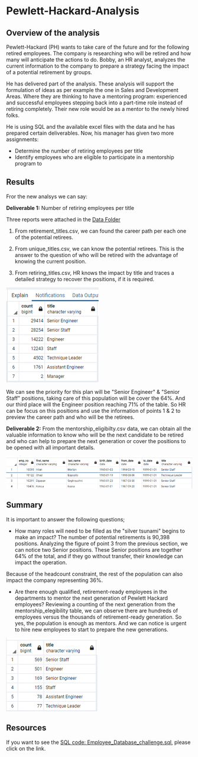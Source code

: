 # Pewlett-Hackard-Analysis

## Overview of the analysis

Pewlett-Hackard (PH) wants to take care of the future and for the following retired employees. The company is researching who will be retired and how many will anticipate the actions to do. 
Bobby, an HR analyst, analyzes the current information to the company to prepare a strategy facing the impact of a potential retirement by groups. 

He has delivered part of the analysis. These analysis will support the formulation of ideas as per example the one in Sales and Development Areas. Where they are thinking to have a mentoring program: experienced and successful employees stepping back into a part-time role instead of retiring completely. Their new role would be as a mentor to the newly hired folks.

He is using SQL and the available excel files with the data and he has prepared certain deliverables. Now, his manager has given two more assignments:

  * Determine the number of retiring employees per title
  * Identify employees who are eligible to participate in a mentorship program to 


## Results
Fror the new analsys we can say: 

**Deliverable 1:** Number of retiring employees per title

Three reports were attached in the [Data Folder](https://github.com/JackieCortes/Pewlett-Hackard-Analysis/tree/main/Data)

  1) From retirement_titles.csv, we can found the career path per each one of the potential retirees.

  2) From unique_titles.csv,  we can know the potential retirees. This is the answer to the question of who will be retired with the advantage of knowing the current position. 

  3) From retiring_titles.csv, HR knows the impact by title and traces a detailed strategy to recover the positions, if it is required. 
 
 ![retiring_titles](https://github.com/JackieCortes/Pewlett-Hackard-Analysis/blob/main/Ret_Titles.PNG)
  
We can see the priority for this plan will be "Senior Engineer" & "Senior Staff" positions, taking care of this population will be cover the 64%. And our third place will the Engineer position reaching 71% of the table. So HR can be focus on this positions and use the information of points 1 & 2 to preview the career path and who will be the retirees.

**Deliverable 2:**
From the mentorship_eligibilty.csv data, we can obtain all the valuable information to know who will be the next candidate to be retired and who can help to prepare the next generation or cover the positions to be opened with all important details.

![mentorship_elegibility](https://github.com/JackieCortes/Pewlett-Hackard-Analysis/blob/main/mentor_eli.PNG)


## Summary

It is important to answer the following questions;

* How many roles will need to be filled as the "silver tsunami" begins to make an impact?
The number of potential retirements is 90,398 positions. Analyzing the figure of point 3 from the previous section, we can notice two Senior positions. These Senior positions are together 64% of the total, and if they go without transfer, their knowledge can impact the operation.

Because of the headcount constraint, the rest of the population can also impact the company representing 36%. 

* Are there enough qualified, retirement-ready employees in the departments to mentor the next generation of Pewlett Hackard employees?
Reviewing a counting of the next generation from the mentorship_elegibility table, we can observe there are hundreds of employees versus the thousands of retirement-ready generation. So yes, the population is enough as mentors. And we can notice is urgent to hire new employees to start to prepare the new generations.

![Mentees - born in 1965 generation](https://github.com/JackieCortes/Pewlett-Hackard-Analysis/blob/main/Ret_Titles_new.PNG)

## Resources
If you want to see the [SQL code: Employee_Database_challenge.sql](https://github.com/JackieCortes/Pewlett-Hackard-Analysis/tree/main/Queries), please click on the link.
